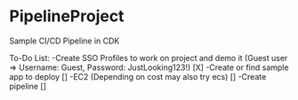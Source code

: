 # PipelineProject
 Sample CI/CD Pipeline in CDK

To-Do List:
-Create SSO Profiles to work on project and demo it (Guest user => Username: Guest, Password: JustLooking123!) [X]
-Create or find sample app to deploy []
    -EC2 (Depending on cost may also try ecs) []
-Create pipeline []